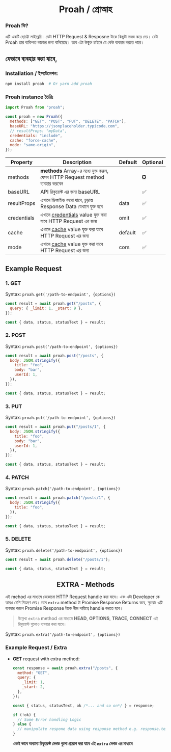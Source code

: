 <h1 align='center'>Proah / প্রোআহ</h1>

### Proah কি?

এটি একটি ছোট্টো লাইব্রেরি। যেটা HTTP Request & Resposne টাকে কিছুটা সহজ করে দেয়। যেটা Proah তার ব্যক্তিগত কাজের জন্য বানিয়েছে। তবে এটা উন্মুক্ত চাইলে যে কেউ ব্যবহার করতে পারে।

## যেভাবে ব্যবহার করা যাবে,

### Installation / ইন্সটেলেশন:

```bash
npm install proah  # Or yarn add proah
```

### Proah instance তৈরিঃ

```js
import Proah from "proah";

const proah = new Proah({
  methods: ["GET", "POST", "PUT", "DELETE", "PATCH"],
  baseURL: "https://jsonplaceholder.typicode.com",
  // resultProps: "myData",
  credentials: "include",
  cache: "force-cache",
  mode: "same-origin",
});
```

| Property    | Description                                                                                                                         | Default | Optional |
| ----------- | ----------------------------------------------------------------------------------------------------------------------------------- | ------- | -------- |
| methods     | **methods** Array-র মধ্যে যুক্ত করুন, যেসব HTTP Request method ব্যবহার করবেন                                                        |         | ❎       |
| baseURL     | API রিকুয়েস্ট এর জন্য baseURL                                                                                                       |         | ✅       |
| resultProps | এখানে ডিফাইন্ড করো যাবে, চূড়ান্ত Response Data যেখানে যুক্ত হবে                                                                    | data    | ✅       |
| credentials | এখানে [credentials](https://developer.mozilla.org/en-US/docs/Web/API/Request/credentials) value যুক্ত করা যাবে HTTP Request এর জন্য | omit    | ✅       |
| cache       | এখানে [cache](https://developer.mozilla.org/en-US/docs/Web/API/Request/cache) value যুক্ত করা যাবে HTTP Request এর জন্য             | default | ✅       |
| mode        | এখানে [cache](https://developer.mozilla.org/en-US/docs/Web/API/Request/mode) value যুক্ত করা যাবে HTTP Request এর জন্য              | cors    | ✅       |

## Example Request

### 1. GET

Syntax: `proah.get('/path-to-endpoint', {options})`

```js
const result = await proah.get("/posts", {
  query: { _limit: 1, _start: 9 },
});

const { data, status, statusText } = result;
```

### 2. POST

Syntax: `proah.post('/path-to-endpoint', {options})`

```js
const result = await proah.post("/posts", {
  body: JSON.stringify({
    title: "foo",
    body: "bar",
    userId: 1,
  }),
});

const { data, status, statusText } = result;
```

### 3. PUT

Syntax: `proah.put('/path-to-endpoint', {options})`

```js
const result = await proah.put("/posts/1", {
  body: JSON.stringify({
    title: "foo",
    body: "bar",
    userId: 1,
  }),
});

const { data, status, statusText } = result;
```

### 4. PATCH

Syntax: `proah.patch('/path-to-endpoint', {options})`

```js
const result = await proah.patch("/posts/1", {
  body: JSON.stringify({
    title: "foo",
  }),
});

const { data, status, statusText } = result;
```

### 5. DELETE

Syntax: `proah.delete('/path-to-endpoint', {options})`

```js
const result = await proah.delete("/posts/1");

const { data, status, statusText } = result;
```

<h2 align='center'>EXTRA - Methods</h2>

এই mehod এর মাধ্যমে যেকোনো HTTP Request handle করা যাবে। এবং এটা Developer কে আরও বেশি নিয়ন্ত্রণ দেয়। তবে `extra` method টা Promise Response Returns করে, সুতরাং এটি ব্যবহার করলে Promise Response টাকে নীজ দায়িত্বে handle করতে হবে।

> উল্লেখ্য `extra` method এর মাধ্যমে **HEAD**, **OPTIONS**, **TRACE**, **CONNECT** এই রিকুয়েস্ট গুলোও ব্যবহার করা যাবে।

Syntax: `proah.extra('/path-to-endpoint', {options})`

### Example Request / Extra

- **GET** request with extra method:

  ```js
  const response = await proah.extra("/posts", {
    method: "GET",
    query: {
      _limit: 1,
      _start: 2,
    },
  });

  const { status, statusText, ok /*... and so on*/ } = response;

  if (!ok) {
    // Some Error handling Logic
  } else {
    // manipulate respone data using response method e.g. response.text(),response.json()
  }
  ```

  **একই ভাবে অন্যান্য রিকুয়েস্ট মেথড গুলো প্রয়োগ করা যাবে এই `extra` মেথড এর মাধ্যমে**
